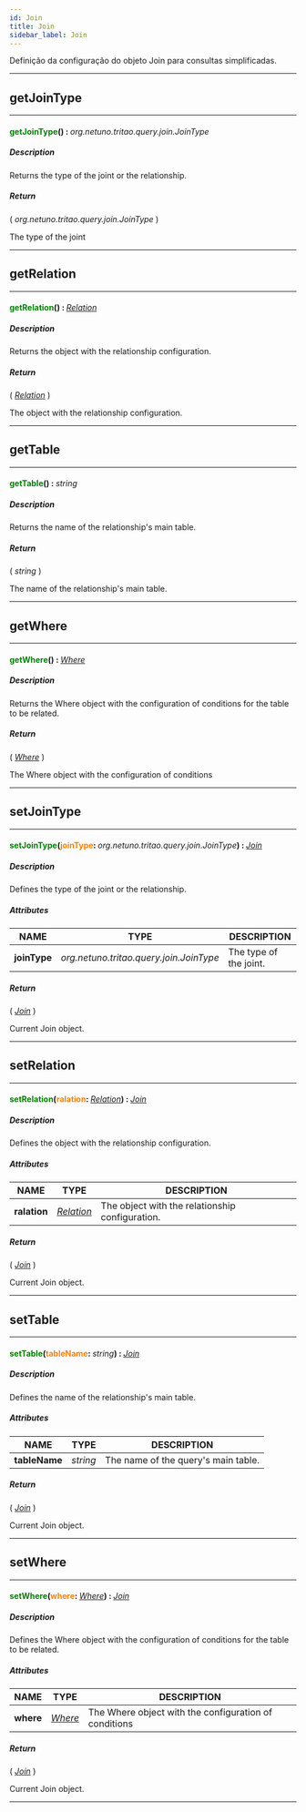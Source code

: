 ```yaml
---
id: Join
title: Join
sidebar_label: Join
---
```


Definição da configuração do objeto Join para consultas simplificadas.

---

## getJoinType

---

#### <span style="color: #008000">getJoinType</span>() : <span style="font-weight: normal; font-style: italic;">org.netuno.tritao.query.join.JoinType</span>
##### Description

Returns the type of the joint or the relationship.

##### Return

( _org.netuno.tritao.query.join.JoinType_ )

The type of the joint

---

## getRelation

---

#### <span style="color: #008000">getRelation</span>() : <span style="font-weight: normal; font-style: italic;">[Relation](../../objects/Relation)</span>
##### Description

Returns the object with the relationship configuration.

##### Return

( _[Relation](../../objects/Relation)_ )

The object with the relationship configuration.

---

## getTable

---

#### <span style="color: #008000">getTable</span>() : <span style="font-weight: normal; font-style: italic;">string</span>
##### Description

Returns the name of the relationship's main table.

##### Return

( _string_ )

The name of the relationship's main table.

---

## getWhere

---

#### <span style="color: #008000">getWhere</span>() : <span style="font-weight: normal; font-style: italic;">[Where](../../objects/Where)</span>
##### Description

Returns the Where object with the configuration of conditions for the table to be related.

##### Return

( _[Where](../../objects/Where)_ )

The Where object with the configuration of conditions

---

## setJoinType

---

#### <span style="color: #008000">setJoinType</span>(<span style="color: #FF8000">joinType</span>: <span style="font-weight: normal; font-style: italic;">org.netuno.tritao.query.join.JoinType</span>) : <span style="font-weight: normal; font-style: italic;">[Join](../../objects/Join)</span>
##### Description

Defines the type of the joint or the relationship.

##### Attributes

| NAME | TYPE | DESCRIPTION |
|---|---|---|
| **joinType** | _org.netuno.tritao.query.join.JoinType_ | The type of the joint. |

##### Return

( _[Join](../../objects/Join)_ )

Current Join object.

---

## setRelation

---

#### <span style="color: #008000">setRelation</span>(<span style="color: #FF8000">ralation</span>: <span style="font-weight: normal; font-style: italic;">[Relation](../../objects/Relation)</span>) : <span style="font-weight: normal; font-style: italic;">[Join](../../objects/Join)</span>
##### Description

Defines the object with the relationship configuration.

##### Attributes

| NAME | TYPE | DESCRIPTION |
|---|---|---|
| **ralation** | _[Relation](../../objects/Relation)_ | The object with the relationship configuration. |

##### Return

( _[Join](../../objects/Join)_ )

Current Join object.

---

## setTable

---

#### <span style="color: #008000">setTable</span>(<span style="color: #FF8000">tableName</span>: <span style="font-weight: normal; font-style: italic;">string</span>) : <span style="font-weight: normal; font-style: italic;">[Join](../../objects/Join)</span>
##### Description

Defines the name of the relationship's main table.

##### Attributes

| NAME | TYPE | DESCRIPTION |
|---|---|---|
| **tableName** | _string_ | The name of the query's main table. |

##### Return

( _[Join](../../objects/Join)_ )

Current Join object.

---

## setWhere

---

#### <span style="color: #008000">setWhere</span>(<span style="color: #FF8000">where</span>: <span style="font-weight: normal; font-style: italic;">[Where](../../objects/Where)</span>) : <span style="font-weight: normal; font-style: italic;">[Join](../../objects/Join)</span>
##### Description

Defines the Where object with the configuration of conditions for the table to be related.

##### Attributes

| NAME | TYPE | DESCRIPTION |
|---|---|---|
| **where** | _[Where](../../objects/Where)_ | The Where object with the configuration of conditions |

##### Return

( _[Join](../../objects/Join)_ )

Current Join object.

---


